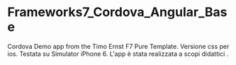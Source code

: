 # Frameworks7_Cordova_Angular_Base
Cordova Demo app from the Timo Ernst F7 Pure Template.
Versione css per ios.
Testata su Simulator iPhone 6.
L'app è stata realizzata a scopi didattici .
